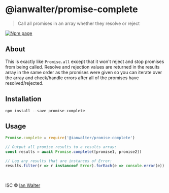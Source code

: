 # @ianwalter/promise-complete
> Call all promises in an array whether they resolve or reject

[![Npm page][npm-image]][npm-url]

## About

This is exactly like `Promise.all` except that it won't reject and stop promises
from being called. Resolve and rejection values are returned in the results
array in the same order as the promises were given so you can iterate over the
array and check/handle errors after all of the promises have resolved/rejected.

## Installation

```console
npm install --save promise-complete
```

## Usage

```js
Promise.complete = require('@ianwalter/promise-complete')

// Output all promise results to a results array:
const results = await Promise.complete([promise1, promise2])

// Log any results that are instances of Error:
results.filter(r => r instanceof Error).forEach(e => console.error(e))
```

&nbsp;

ISC &copy; [Ian Walter](https://iankwalter.com)

[npm-image]: https://img.shields.io/npm/v/@ianwalter/promise-complete.svg
[npm-url]: https://www.npmjs.com/package/@ianwalter/promise-complete
